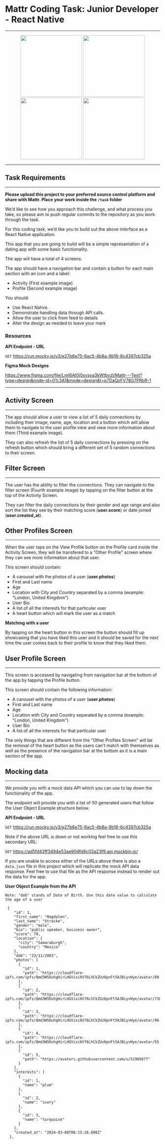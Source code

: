 # Mattr Coding Task: Junior Developer - React Native

<hr />

<p align="center">
  <img src="./screens/Home - Screen.png" width="200"/>
  <img src="./screens/User Profile View - Screen.png" width="200"/>
  <img src="./screens/Other Profiles View - Screen.png" width="200"/>
  <img src="./screens/Filter - Screen.png" width="200"/>
</p>

<hr />

## Task Requirements

---

**Please upload this project to your preferred source control platform and share with Mattr. Place your work inside the `/task` folder**

We’d like to see how you approach this challenge, and what process you take, so please aim to push regular commits to the repository as you work through the task.

For this coding task, we’d like you to build out the above interface as a React Native application.

This app that you are going to build will be a simple represantation of a dating app with some basic functionality.

The app will have a total of 4 screens.

The app should have a navigation bar and contain a button for each main section with an icon and a label:

- Activity (First example image)
- Profile (Second example image)

You should:

- Use React Native.
- Demonstrate handling data through API calls.
- Allow the user to click from feed to details
- Alter the design as needed to leave your mark

### Resources

**API Endpoint - URL**

`GET`
https://run.mocky.io/v3/e27b6e75-6ac5-4b8a-9b16-6c4397cb325a

**Figma Mock Designs**

https://www.figma.com/file/LmI6At0j0sysya3kWtbyzl/Mattr---Test?type=design&node-id=0%3A1&mode=design&t=p7DaQxFV78G7PRbR-1

---

## Activity Screen

---

The app should allow a user to view a list of 5 daily connections by including their image, name, age, location and a button which will allow them to navigate to the user profile view and view more information about them (Third example image).

They can also refresh the list of 5 daily connections by pressing on the refresh button which should bring a different set of 5 random connections to their screen.

## Filter Screen

---

The user has the ability to filter the connections.
They can navigate to the filter screen (Fourth example image) by tapping on the filter button at the top of the Activity Screen.

They can filter the daily connections by their gender and age range and also sort the list they see by their matching score (**user.score**) or date joined (**user.created_at**).

## Other Profiles Screen

---

When the user taps on the View Profile button on the Profile card inside the Activity Screen, they will be transfered to a "Other Profile" screen where they can see more information about that user.

This screen should contain:

- A carousel with the photos of a user (**user.photos**)
- First and Last name
- Age
- Location with City and Country separated by a comma (example: "London, United Kingdom")
- User Bio
- A list of all the interests for that particular user
- A heart button which will mark the user as a match

**Matching with a user**

By tapping on the heart button in this screen the button should fill up showcasing that you have liked this user and it should be saved for the next time the user comes back to their profile to know that they liked them.

## User Profile Screen

---

This screen is accessed by navigating from navigation bar at the bottom of the app by tapping the Profile button.

This screen should contain the following information:

- A carousel with the photos of a user (**user.photos**)
- First and Last name
- Age
- Location with City and Country separated by a comma (example: "London, United Kingdom")
- User Bio
- A list of all the interests for that particular user

The only things that are different from the "Other Profiles Screen" will be the removal of the heart button as the users can't match with themselves as well as the presence of the navigation bar at the bottom as it is a main section of the app.

## Mocking data

---

We provide you with a mock data API which you can use to lay down the functionality of the app.

The endpoint will provide you with a list of 50 generated users that follow the User Object Example structure below.

**API Endpoint - URL**

`GET`
https://run.mocky.io/v3/e27b6e75-6ac5-4b8a-9b16-6c4397cb325a

Note if the above URL is down or not working feel free to use this secondary URL:

`GET`
https://ad5fd43ff3494e53ae90dfd8c03a23f9.api.mockbin.io/

If you are unable to access either of the URLs above there is also a `data.json` file in this project which will replicate the mock API data response. Feel free to use that file as the API response instead to render out the data for the app.

**User Object Example from the API**

`Note: "dob" stands of Date of Birth. Use this date value to calculate the age of a user`

```
 {
    "id": 1,
    "first_name": "Magdalen",
    "last_name": "Stracke",
    "gender": "male",
    "bio": "public speaker, business owner",
    "score": 79,
    "location": {
      "city": "Samaraburgh",
      "country": "Mexico"
    },
    "dob": "23/11/2003",
    "photos": [
      {
        "id": 1,
        "path": "https://cloudflare-ipfs.com/ipfs/Qmd3W5DuhgHirLHGVixi6V76LhCkZUz6pnFt5AJBiyvHye/avatar/80.jpg"
      },
      {
        "id": 2,
        "path": "https://cloudflare-ipfs.com/ipfs/Qmd3W5DuhgHirLHGVixi6V76LhCkZUz6pnFt5AJBiyvHye/avatar/738.jpg"
      },
      {
        "id": 3,
        "path": "https://cloudflare-ipfs.com/ipfs/Qmd3W5DuhgHirLHGVixi6V76LhCkZUz6pnFt5AJBiyvHye/avatar/96.jpg"
      },
      {
        "id": 4,
        "path": "https://cloudflare-ipfs.com/ipfs/Qmd3W5DuhgHirLHGVixi6V76LhCkZUz6pnFt5AJBiyvHye/avatar/55.jpg"
      },
      {
        "id": 5,
        "path": "https://avatars.githubusercontent.com/u/51905077"
      }
    ],
    "interests": [
      {
        "id": 1,
        "name": "plum"
      },
      {
        "id": 2,
        "name": "ivory"
      },
      {
        "id": 3,
        "name": "turquoise"
      }
    ],
    "created_at": "2024-03-08T06:15:26.698Z"
  },
```
